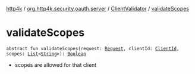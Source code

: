 [http4k](../../index.md) / [org.http4k.security.oauth.server](../index.md) / [ClientValidator](index.md) / [validateScopes](./validate-scopes.md)

# validateScopes

`abstract fun validateScopes(request: `[`Request`](../../org.http4k.core/-request/index.md)`, clientId: `[`ClientId`](../-client-id/index.md)`, scopes: `[`List`](https://kotlinlang.org/api/latest/jvm/stdlib/kotlin.collections/-list/index.html)`<`[`String`](https://kotlinlang.org/api/latest/jvm/stdlib/kotlin/-string/index.html)`>): `[`Boolean`](https://kotlinlang.org/api/latest/jvm/stdlib/kotlin/-boolean/index.html)
* scopes are allowed for that client
